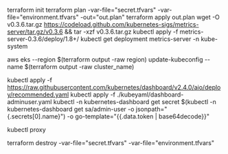 
terraform init
terraform plan -var-file="secret.tfvars" -var-file="environment.tfvars" -out="out.plan"
terraform apply out.plan
wget -O v0.3.6.tar.gz https://codeload.github.com/kubernetes-sigs/metrics-server/tar.gz/v0.3.6 && tar -xzf v0.3.6.tar.gz
kubectl apply -f metrics-server-0.3.6/deploy/1.8+/
kubectl get deployment metrics-server -n kube-system

aws eks --region $(terraform output -raw region) update-kubeconfig --name $(terraform output -raw cluster_name)

kubectl apply -f https://raw.githubusercontent.com/kubernetes/dashboard/v2.4.0/aio/deploy/recommended.yaml
kubectl apply -f ./kubeyaml/dashboard-adminuser.yaml
kubectl -n kubernetes-dashboard get secret $(kubectl -n kubernetes-dashboard get sa/admin-user -o jsonpath="{.secrets[0].name}") -o go-template="{{.data.token | base64decode}}"

kubectl proxy



terraform destroy -var-file="secret.tfvars" -var-file="environment.tfvars"
